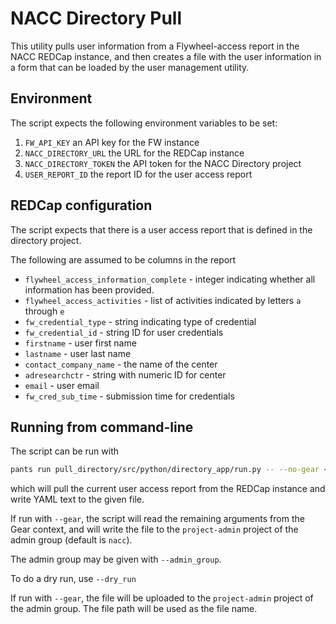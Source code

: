# NACC Directory Pull

This utility pulls user information from a Flywheel-access report in the NACC REDCap instance,
and then creates a file with the user information in a form that can be loaded by the user management utility.

## Environment

The script expects the following environment variables to be set:

1. `FW_API_KEY` an API key for the FW instance
2. `NACC_DIRECTORY_URL` the URL for the REDCap instance
3. `NACC_DIRECTORY_TOKEN` the API token for the NACC Directory project
4. `USER_REPORT_ID` the report ID for the user access report

## REDCap configuration

The script expects that there is a user access report that is defined in the directory project.

The following are assumed to be columns in the report

- `flywheel_access_information_complete` - integer indicating whether all information has been provided.
- `flywheel_access_activities` - list of activities indicated by letters `a` through `e`
- `fw_credential_type` - string indicating type of credential
- `fw_credential_id` - string ID for user credentials
- `firstname` - user first name
- `lastname` - user last name
- `contact_company_name` - the name of the center
- `adresearchctr` - string with numeric ID for center
- `email` - user email
- `fw_cred_sub_time` - submission time for credentials

## Running from command-line

The script can be run with

```bash
pants run pull_directory/src/python/directory_app/run.py -- --no-gear <output-file-path>
```

which will pull the current user access report from the REDCap instance and write YAML text to the given file.

If run with `--gear`, the script will read the remaining arguments from the Gear context, and will write the file to the `project-admin` project of the admin group (default is `nacc`).

The admin group may be given with `--admin_group`.

To do a dry run, use `--dry_run`

If run with `--gear`, the file will be uploaded to the `project-admin` project of the admin group.
The file path will be used as the file name.
